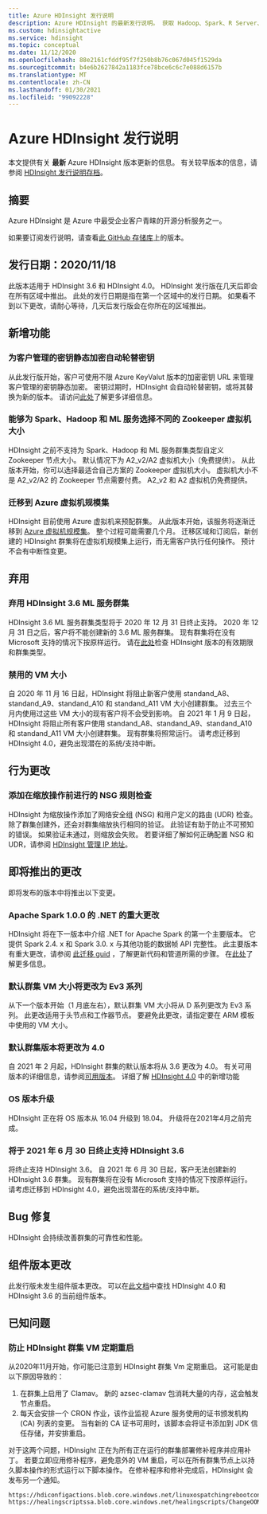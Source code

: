 ```yaml
---
title: Azure HDInsight 发行说明
description: Azure HDInsight 的最新发行说明。 获取 Hadoop、Spark、R Server、Hive 和更多工具的开发技巧和详细信息。
ms.custom: hdinsightactive
ms.service: hdinsight
ms.topic: conceptual
ms.date: 11/12/2020
ms.openlocfilehash: 88e2161cfddf95f7f250b8b76c067d045f1529da
ms.sourcegitcommit: b4e6b2627842a1183fce78bce6c6c7e088d6157b
ms.translationtype: MT
ms.contentlocale: zh-CN
ms.lasthandoff: 01/30/2021
ms.locfileid: "99092228"
---
```

# <a name="azure-hdinsight-release-notes"></a>Azure HDInsight 发行说明

本文提供有关 **最新** Azure HDInsight 版本更新的信息。 有关较早版本的信息，请参阅 [HDInsight 发行说明存档](hdinsight-release-notes-archive.md)。

## <a name="summary"></a>摘要

Azure HDInsight 是 Azure 中最受企业客户青睐的开源分析服务之一。

如果要订阅发行说明，请查看[此 GitHub 存储库](https://github.com/hdinsight/release-notes/releases)上的版本。

## <a name="release-date-11182020"></a>发行日期：2020/11/18

此版本适用于 HDInsight 3.6 和 HDInsight 4.0。 HDInsight 发行版在几天后即会在所有区域中推出。 此处的发行日期是指在第一个区域中的发行日期。 如果看不到以下更改，请耐心等待，几天后发行版会在你所在的区域推出。

## <a name="new-features"></a>新增功能
### <a name="auto-key-rotation-for-customer-managed-key-encryption-at-rest"></a>为客户管理的密钥静态加密自动轮替密钥
从此发行版开始，客户可使用不限 Azure KeyValut 版本的加密密钥 URL 来管理客户管理的密钥静态加密。 密钥过期时，HDInsight 会自动轮替密钥，或将其替换为新的版本。 请访问[此处](./disk-encryption.md)了解更多详细信息。

### <a name="ability-to-select-different-zookeeper-virtual-machine-sizes-for-spark-hadoop-and-ml-services"></a>能够为 Spark、Hadoop 和 ML 服务选择不同的 Zookeeper 虚拟机大小
HDInsight 之前不支持为 Spark、Hadoop 和 ML 服务群集类型自定义 Zookeeper 节点大小。 默认情况下为 A2_v2/A2 虚拟机大小（免费提供）。 从此版本开始，你可以选择最适合自己方案的 Zookeeper 虚拟机大小。 虚拟机大小不是 A2_v2/A2 的 Zookeeper 节点需要付费。 A2_v2 和 A2 虚拟机仍免费提供。

### <a name="moving-to-azure-virtual-machine-scale-sets"></a>迁移到 Azure 虚拟机规模集
HDInsight 目前使用 Azure 虚拟机来预配群集。 从此版本开始，该服务将逐渐迁移到 [Azure 虚拟机规模集](../virtual-machine-scale-sets/overview.md)。 整个过程可能需要几个月。 迁移区域和订阅后，新创建的 HDInsight 群集将在虚拟机规模集上运行，而无需客户执行任何操作。 预计不会有中断性变更。

## <a name="deprecation"></a>弃用
### <a name="deprecation-of-hdinsight-36-ml-services-cluster"></a>弃用 HDInsight 3.6 ML 服务群集
HDInsight 3.6 ML 服务群集类型将于 2020 年 12 月 31 日终止支持。 2020 年 12 月 31 日之后，客户将不能创建新的 3.6 ML 服务群集。 现有群集将在没有 Microsoft 支持的情况下按原样运行。 请在[此处](./hdinsight-component-versioning.md#available-versions)检查 HDInsight 版本的有效期限和群集类型。

### <a name="disabled-vm-sizes"></a>禁用的 VM 大小
自 2020 年 11 月 16 日起，HDInsight 将阻止新客户使用 standand_A8、standand_A9、standand_A10 和 standand_A11 VM 大小创建群集。 过去三个月内使用过这些 VM 大小的现有客户将不会受到影响。 自 2021 年 1 月 9 日起，HDInsight 将阻止所有客户使用 standand_A8、standand_A9、standand_A10 和 standand_A11 VM 大小创建群集。 现有群集将照常运行。 请考虑迁移到 HDInsight 4.0，避免出现潜在的系统/支持中断。

## <a name="behavior-changes"></a>行为更改
### <a name="add-nsg-rule-checking-before-scaling-operation"></a>添加在缩放操作前进行的 NSG 规则检查
HDInsight 为缩放操作添加了网络安全组 (NSG) 和用户定义的路由 (UDR) 检查。 除了群集创建外，还会对群集缩放执行相同的验证。 此验证有助于防止不可预知的错误。 如果验证未通过，则缩放会失败。 若要详细了解如何正确配置 NSG 和 UDR，请参阅 [HDInsight 管理 IP 地址](./hdinsight-management-ip-addresses.md)。

## <a name="upcoming-changes"></a>即将推出的更改
即将发布的版本中将推出以下变更。

### <a name="breaking-change-for-net-for-apache-spark-100"></a>Apache Spark 1.0.0 的 .NET 的重大更改
HDInsight 将在下一版本中介绍 .NET for Apache Spark 的第一个主要版本。 它提供 Spark 2.4. x 和 Spark 3.0. x 与其他功能的数据帧 API 完整性。 此主要版本有重大更改，请参阅 [此迁移 guid](https://github.com/dotnet/spark/blob/master/docs/migration-guide.md#upgrading-from-microsoftspark-0x-to-10) ，了解更新代码和管道所需的步骤。 在[此处](https://docs.microsoft.com/azure/hdinsight/spark/spark-dotnet-version-update#using-net-for-apache-spark-v10-in-hdinsight)了解更多信息。

### <a name="default-cluster-vm-size-will-be-changed-to-ev3-family"></a>默认群集 VM 大小将更改为 Ev3 系列
从下一个版本开始（1 月底左右），默认群集 VM 大小将从 D 系列更改为 Ev3 系列。 此更改适用于头节点和工作器节点。 要避免此更改，请指定要在 ARM 模板中使用的 VM 大小。

### <a name="default-cluster-version-will-be-changed-to-40"></a>默认群集版本将更改为 4.0
自 2021 年 2 月起，HDInsight 群集的默认版本将从 3.6 更改为 4.0。 有关可用版本的详细信息，请参阅[可用版本](./hdinsight-component-versioning.md#available-versions)。 详细了解 [HDInsight 4.0](./hdinsight-version-release.md) 中的新增功能

### <a name="os-version-upgrade"></a>OS 版本升级
HDInsight 正在将 OS 版本从 16.04 升级到 18.04。 升级将在2021年4月之前完成。

### <a name="hdinsight-36-end-of-support-on-june-30-2021"></a>将于 2021 年 6 月 30 日终止支持 HDInsight 3.6
将终止支持 HDInsight 3.6。 自 2021 年 6 月 30 日起，客户无法创建新的 HDInsight 3.6 群集。 现有群集将在没有 Microsoft 支持的情况下按原样运行。 请考虑迁移到 HDInsight 4.0，避免出现潜在的系统/支持中断。

## <a name="bug-fixes"></a>Bug 修复
HDInsight 会持续改善群集的可靠性和性能。 

## <a name="component-version-change"></a>组件版本更改
此发行版未发生组件版本更改。 可以在[此文档](./hdinsight-component-versioning.md)中查找 HDInsight 4.0 和 HDInsight 3.6 的当前组件版本。

## <a name="known-issues"></a>已知问题
### <a name="prevent-hdinsight-cluster-vms-from-rebooting-periodically"></a>防止 HDInsight 群集 VM 定期重启

从2020年11月开始，你可能已注意到 HDInsight 群集 Vm 定期重启。 这可能是由以下原因导致的：

1.  在群集上启用了 Clamav。 新的 azsec-clamav 包消耗大量的内存，这会触发节点重启。 
2.  每天会安排一个 CRON 作业，该作业监视 Azure 服务使用的证书颁发机构 (CA) 列表的变更。 当有新的 CA 证书可用时，该脚本会将证书添加到 JDK 信任存储，并安排重启。

对于这两个问题，HDInsight 正在为所有正在运行的群集部署修补程序并应用补丁。 若要立即应用修补程序，避免意外的 VM 重启，可以在所有群集节点上以持久脚本操作的形式运行以下脚本操作。 在修补程序和修补完成后，HDInsight 会发布另一个通知。
```
https://hdiconfigactions.blob.core.windows.net/linuxospatchingrebootconfigv02/replace_cacert_script.sh
https://healingscriptssa.blob.core.windows.net/healingscripts/ChangeOOMPolicyAndApplyLatestConfigForClamav.sh
```